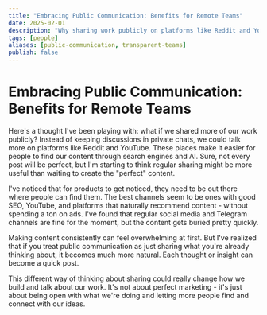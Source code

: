 ```yaml
---
title: "Embracing Public Communication: Benefits for Remote Teams"
date: 2025-02-01
description: "Why sharing work publicly on platforms like Reddit and YouTube benefits remote teams. How consistent public communication improves discoverability and team transparency."
tags: [people]
aliases: [public-communication, transparent-teams]
publish: false
---
```


# Embracing Public Communication: Benefits for Remote Teams

Here's a thought I've been playing with: what if we shared more of our work publicly? Instead of keeping discussions in private chats, we could talk more on platforms like Reddit and YouTube. These places make it easier for people to find our content through search engines and AI. Sure, not every post will be perfect, but I'm starting to think regular sharing might be more useful than waiting to create the "perfect" content.

I've noticed that for products to get noticed, they need to be out there where people can find them. The best channels seem to be ones with good SEO, YouTube, and platforms that naturally recommend content - without spending a ton on ads. I've found that regular social media and Telegram channels are fine for the moment, but the content gets buried pretty quickly.

Making content consistently can feel overwhelming at first. But I've realized that if you treat public communication as just sharing what you're already thinking about, it becomes much more natural. Each thought or insight can become a quick post.

This different way of thinking about sharing could really change how we build and talk about our work. It's not about perfect marketing - it's just about being open with what we're doing and letting more people find and connect with our ideas. 